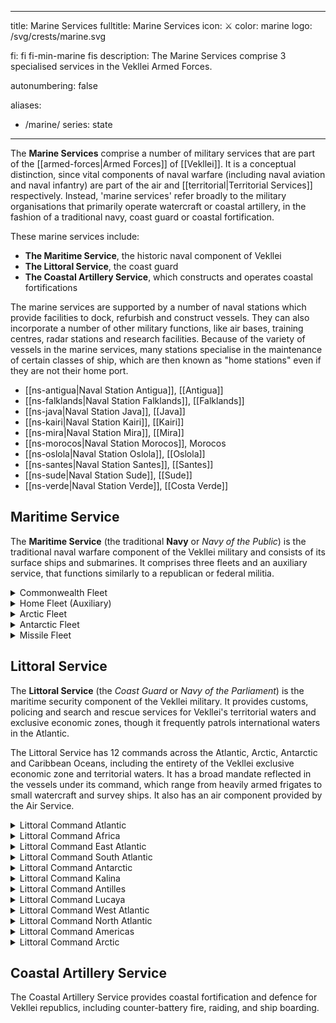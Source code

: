   ---
title: Marine Services
fulltitle: Marine Services
icon: ⚔️
color: marine
logo: /svg/crests/marine.svg

fi: fi fi-min-marine fis
description: The Marine Services comprise 3 specialised services in the Vekllei Armed Forces.

autonumbering: false

aliases:
- /marine/
series: state
---
The <span class="fi fi-min-marine fis"></span> **Marine Services** comprise a number of military services that are part of the [[armed-forces|Armed Forces]] of [[Vekllei]]. It is a conceptual distinction, since vital components of naval warfare (including naval aviation and naval infantry) are part of the air and [[territorial|Territorial Services]] respectively. Instead, 'marine services' refer broadly to the military organisations that primarily operate watercraft or coastal artillery, in the fashion of a traditional navy, coast guard or coastal fortification.

These marine services include:

* **The Maritime Service**, the historic naval component of Vekllei
* **The Littoral Service**, the coast guard
* **The Coastal Artillery Service**, which constructs and operates coastal fortifications

The marine services are supported by a number of naval stations which provide facilities to dock, refurbish and construct vessels. They can also incorporate a number of other military functions, like air bases, training centres, radar stations and research facilities. Because of the variety of vessels in the marine services, many stations specialise in the maintenance of certain classes of ship, which are then known as "home stations" even if they are not their home port.

* [[ns-antigua|Naval Station Antigua]], [[Antigua]]
* [[ns-falklands|Naval Station Falklands]], [[Falklands]]
* [[ns-java|Naval Station Java]], [[Java]]
* [[ns-kairi|Naval Station Kairi]], [[Kairi]]
* [[ns-mira|Naval Station Mira]], [[Mira]]
* [[ns-morocos|Naval Station Morocos]], Morocos
* [[ns-oslola|Naval Station Oslola]], [[Oslola]]
* [[ns-santes|Naval Station Santes]], [[Santes]]
* [[ns-sude|Naval Station Sude]], [[Sude]]
* [[ns-verde|Naval Station Verde]], [[Costa Verde]]

## Maritime Service

The **Maritime Service** (the traditional **Navy** or *Navy of the Public*) is the traditional naval warfare component of the Vekllei military and consists of its surface ships and submarines. It comprises three fleets and an auxiliary service, that functions similarly to a republican or federal militia.

<details>
<summary>Commonwealth Fleet</summary>

The Commonwealth Fleet (*Sovereign/Federal Fleet*) of the Vekllei Maritime Service is the largest naval formation in Vekllei and is tasked with defence of the country's central corridor, a triangular area with points in [[Oslola]], [[Costa Verde]] and [[Summers]]. It is

* 5 Aircraft Carriers
  * 1 Supercarrier (flagship *CVN Veletia*)
  * 2 Fleet Carriers ([*Volcanic*](/volcanic-class/)-class)
  * 2 Helicopter Carriers
* 1 Battleship ([*Federal*](/federal-class/)-class *CVN Commonwealth*)
* 3 Battlecruisers
* 12 Cruisers
  * 2 Scout Cruisers
  * 2 Torpedo Cruisers
  * 6 Missile Cruisers ([*Nike*](/nike-class/)-class)
  * 2 Aircraft Cruisers ([*Prosperity*](/prosperity-class/)-class)
* 28 Destroyers
  * 6 Minelayers/Minesweepers ([*Hera*](/hera-class/)-class)
  * 20 Fleet Air Escort Destroyers ([*Baker*](/baker-class/) and [*Swordfish*](/swordfish-class/)-classes)
    * 2 Submarine Chaser Destroyers ([*Palm*](/palm-class/)-class)
* 32 Corvettes ([*Suffrage*](/suffrage-class/)-class)
* 8 Attack Submarines ([*Capricorn*](/capricorn-class/)-class)
</details>
<details>
<summary>Home Fleet (Auxiliary)</summary>

The Home Fleet (also *Auxiliary Fleet*) of the Commonwealth Maritime Service is an auxiliary fleet stationed across the 70 island city-states that make up the country. Each Vekllei city-state serves as a home port to a particular frigate. While they serve a ceremonial role, they are active warships that perform littoral maritime security duties and can be federalised into other fleets as necessary. The Home Fleet also consists of vessels with a multi-fleet or multipurpose role, and can be reassigned to other fleets as required.

* 82 Frigates
  * 70 [Aurora-Class Republic Warships](/stories/frigate/)
  * 5 Air Scout Frigates
  * 4 Anti-Submarine Warfare Frigates
  * 3 Guided Missile Frigates
* 2 Submarine Rescue Ships
* 4 Assault Ships
* 28 Landing Craft Vessels
* 1 Crane Ship
* 2 Minelayers
* 6 Minehunters
* 4 Naval Yachts
* 3 Amenities Ship
* 2 Ammunition Ship
* 2 Floating Dock
* 1 Troopship (+ 4 Auxiliary)
* 6 Naval Yachts
* 4 Accomodation Ships
* 2 Dispatch Ships
* 4 Nuclear Replenishment Ships
* 2 Replenishment Oilers
* 4 Gunboats
</details>

<details>
<summary>Arctic Fleet</summary>

* 1 Fleet Carrier
* 1 Battlecruiser
* 6 Cruisers
  * 4 Nuclear Icebreaker Cruisers
  * 2 Aircraft Cruisers ([*Prosperity*](/prosperity-class/)-class)
* 8 Destroyers
  * 4 Fleet Air Escort Destroyers ([*Baker*](/baker-class/)-class)
  * 3 Missile Destroyers
  * 1 Arsenal Destroyer
* 2 Patrol Boats
* 3 Attack Submarines
</details>

<details>
<summary>Antarctic Fleet</summary>

* 1 Fleet Carrier
* 1 Battlecruiser
* 4 Cruisers
  * 2 Nuclear Icebreaker Cruisers
  * 2 Aircraft Cruisers ([*Prosperity*](/prosperity-class/)-class)
* 12 Destroyers
  * 8 Fleet Air Escort Destroyers ([*Baker*](/baker-class/) and [*Swordfish*](/swordfish-class/)-classes)
  * 2 Missile Destroyers
  * 2 Arsenal Destroyer
* 2 Patrol Boats
* 2 Attack Submarines
</details>

<details>
<summary>Missile Fleet</summary>

* 2 Arsenal Ships
* 6 Ballistic Missile Submarines ([*Mantle*](/mantle-class/)-class)
</details>

## Littoral Service

The **Littoral Service** (the *Coast Guard* or *Navy of the Parliament*) is the maritime security component of the Vekllei military. It provides customs, policing and search and rescue services for Vekllei's territorial waters and exclusive economic zones, though it frequently patrols international waters in the Atlantic.

The Littoral Service has 12 commands across the Atlantic, Arctic, Antarctic and Caribbean Oceans, including the entirety of the Vekllei exclusive economic zone and territorial waters. It has a broad mandate reflected in the vessels under its command, which range from heavily armed frigates to small watercraft and survey ships. It also has an air component provided by the Air Service.

<details>
<summary>Littoral Command Atlantic</summary>
Regional Littoral Service command based at [[ns-verde|Naval Station Verde]].

**Customs Cutters**
* 1 Frigate Customs Cutter
* 2 Medium Customs Cutters
* 1 Search and Rescue Vessel
* 2 Fast Patrol Boats
* 2 [*Hound*](/hound-class/)-class Hovercraft Cutters

**Utility Vessels**
* 1 Seagoing Buoy Tender
* 1 Coastal Buoy Tender
* 1 Coastal Construction Tender
* 1 Harbour Tugboat
</details>

<details>
<summary>Littoral Command Africa</summary>
Regional Littoral Service command based at [[ns-morocos|Naval Station Morocos]].

**Customs Cutters**
* 2 Medium Customs Cutters

**Utility Vessels**
* 1 Medium Ocean Tugboat
</details>
<details>
<summary>Littoral Command East Atlantic</summary>
Regional Littoral Service command based at [[ns-java|Naval Station Java]].

**Customs Cutters**
* 1 Medium Customs Cutter
* 2 [*Municipal*](/municipal-class/)-class Fast Response Hydrofoils [[Java]] [[Annobon]]
* 2 [*Wake*](/wake-class/)-class Patrol Motor Launches [[Annobon]] [[Principe]]

**Utility Vessels**

* 1 Coastal Buoy Tender
* 1 Coastal Construction Tender
</details>

<details>
<summary>Littoral Command South Atlantic</summary>
Regional Littoral Service command based at [[ns-santes|Naval Station Santes]] in the republic of [[Santes]].

The command serves as a staging base for search-and-rescue efforts in the middle South Atlantic, but also monitors shipping and fishing activities in the area around the Vekllei exclusive economic zone.

**Customs Cutters**
* 1 Frigate Customs Cutter
* 2 Search and Rescue Vessels
* 1 Fast Patrol Boat

**Utility Vessels**
* 1 Coastal Buoy Tender
</details>

<details>
<summary>Littoral Command Antarctic</summary>
Regional Littoral Service command based in the [[Falklands]] and [[Sude]].

It is headquartered at [[ns-falklands|Naval Station Falklands]] with an auxiliary naval station at [[ns-sude|Naval Station Sude]].

**Customs Cutters**
* 1 Frigate Customs Cutter
* 4 Medium Customs Cutters
* 4 [*Municipal*](/municipal-class/)-class Fast Response Hydrofoils [[Falklands]] [[Sude]] [[Santes]] [[Helena]]
* 1 [*Wake*](/wake-class/)-class Patrol Motor Launch [[Sude]]

**Utility Vessels**
* 1 Harbour Tugboat

**Icebreakers**
* 1 Heavy Icebreaker

**Survey & Auxiliary Ships**
* 1 Hydrographic Survey Ship
</details>

<details>
<summary>Littoral Command Kalina</summary>
Regional Littoral Service command based at [[ns-kairi|Naval Station Kairi]] in the republic of [[Kairi]]. It has a major auxiliary base at [[ns-antigua|Naval Station Antigua]] in [[Antigua]]

Most of the naval policing in the [[kalina|Commonwealth Kalina]] is expended in anti-piracy, anti-narcotics and border control operations. The western edge of Kairi is just 10km or so off the coast of Venezuala, and the republic receives considerable numbers of migrants each year. The littoral command intercepts and processes a number of migrant boats each month.

**Customs Cutters**
* 1 Frigate Customs Cutter
* 2 Medium Customs Cutters
* 1 Search and Rescue Vessel
* 4 [*Municipal*](/municipal-class/)-class Fast Response Hydrofoils [[Kairi]] [[Barbados]] [[Virgin]] [[Aloi]]
* 1 Air Cutter
* 2 [*Wake*](/wake-class/)-class Patrol Motor Launches [[Grenadines]] [[Anguilla]]
* 1 Search and Rescue Vessels
* 3 [*Hound*](/hound-class/)-class Hovercraft Cutters

**Utility Vessels**
* 1 Seagoing Buoy Tender
* 2 Coastal Buoy Tender
* 1 Coastal Construction Tender
* 2 River Tenders
* 2 Harbour Tugboats
</details>

<details>
<summary>Littoral Command Antilles</summary>
Regional Littoral Service command based at the capital port in the [[Caimanas]]. The local harbours in the ABC islands also have a handful of small vessels, mostly employed in border policing and anti-narcotics operations.

**Customs Cutters**
* 3 [*Municipal*](/municipal-class/)-class Fast Response Hydrofoils [[Aruba]] [[Caimanas]]
* 1 [*Wake*](/wake-class/)-class Patrol Motor Launch [[Caimanas]]
* 4 [*Hound*](/hound-class/)-class Hovercraft Cutters [[Aruba]] [[Bonaire]] [[Curacao]]

**Utility Vessels**
* 1 Coastal Buoy Tender [[Aruba]]
* 1 River Tender [[Aruba]]
* 1 Harbour Tugboat [[Curacao]]

</details>

<details>
<summary>Littoral Command Lucaya</summary>
Regional Littoral Service command based at Nema. The primary concern of the command is smuggling, migration and drug running originating from neighbouring Caribbean islands and Florida.

**Customs Cutters**
* 1 Medium Customs Cutter
* 3 [*Municipal*](/municipal-class/)-class Fast Response Hydrofoils [[Bahama]] [[Habacoa]] [[Caicos]]
* 1 Fast Patrol Boats
* 3 [*Wake*](/wake-class/)-class Patrol Motor Launches [[Bahama]] [[Curateo]] [[Caicos]]
* 6 [*Hound*](/hound-class/)-class Hovercraft Cutters

**Utility Vessels**
* 1 Coastal Buoy Tender
* 2 River Tenders
* 1 Harbour Tugboat
</details>
<details>
<summary>Littoral Command West Atlantic</summary>
Regional Littoral Service command based at [[Summers]].

**Customs Cutters**
* 1 Medium Customs Cutter
* 2 [*Municipal*](/municipal-class/)-class Fast Response Hydrofoils [[Summers]]
* 1 Search and Rescue Vessel
* 1 Fast Patrol Boat

**Utility Vessels**
* 1 Medium Ocean Tugboat

**Survey & Auxiliary Ships**
* 1 Hydrographic Survey Ship
</details>
<details>
<summary>Littoral Command North Atlantic</summary>
Regional Littoral Service command based in [[Oslola]], [[Aismious]], [[Demon]] and [[Hetland]].

Its headquarters are in [[ns-oslola|Naval Station Oslola]]. Its primary concerns are illegal fishing, search and rescue for transatlantic traffic, and resource disputes near [[Hetland]].

**Customs Cutters**
* 2 Frigate Customs Cutters
* 6 Medium Customs Cutters
* 2 [*Municipal*](/municipal-class/)-class Fast Response Hydrofoils [[Oslola]] [[Aismious]]
* 1 Air Cutter
* 1 [*Wake*](/wake-class/)-class Patrol Motor Launch [[Hetland]]
* 2 Search and Rescue Vessels
* 1 Fast Patrol Boat
* 1 [*Hound*](/hound-class/)-class Hovercraft Cutters

**Utility Vessels**
* 1 Seagoing Buoy Tender
* 2 Coastal Buoy Tenders
* 1 Coastal Construction Tender
* 1 Large Ocean Tugboat
* 4 Harbour Tugboats

**Icebreakers**
* 1 Heavy Icebreaker
</details>

<details>
<summary>Littoral Command Americas</summary>
Regional Littoral Service command based at [[Kala]].

**Customs Cutters**
* 1 Medium Customs Cutter
* 2 [*Wake*](/wake-class/)-class Patrol Motor Launches [[Kala]]
* 1 Search and Rescue Vessel
* 2 Fast Patrol Boats

**Utility Vessels**
* 1 Seagoing Buoy Tender
* 1 Coastal Buoy Tender

**Icebreakers**
* 1 Heavy Icebreaker
</details>

<details>
<summary>Littoral Command Arctic</summary>
Regional Littoral Service command based at [[Helvasia]]. Helvasia has ongoing resource disputes with the Soviet Union, and frequent patrols are a means

**Customs Cutters**
* 1 Medium Customs Cutter
* 1 [*Wake*](/wake-class/)-class Patrol Motor Launch [[Helvasia]]
* 1 Search and Rescue Vessel
* 1 [*Hound*](/hound-class/)-class Hovercraft Cutter

**Utility Vessels**
* 1 Seagoing Buoy Tender

**Icebreakers**
* 1 Heavy Icebreaker
* 1 Ice-strengthened Oiler
</details>

## Coastal Artillery Service

The Coastal Artillery Service provides coastal fortification and defence for Vekllei republics, including counter-battery fire, raiding, and ship boarding.